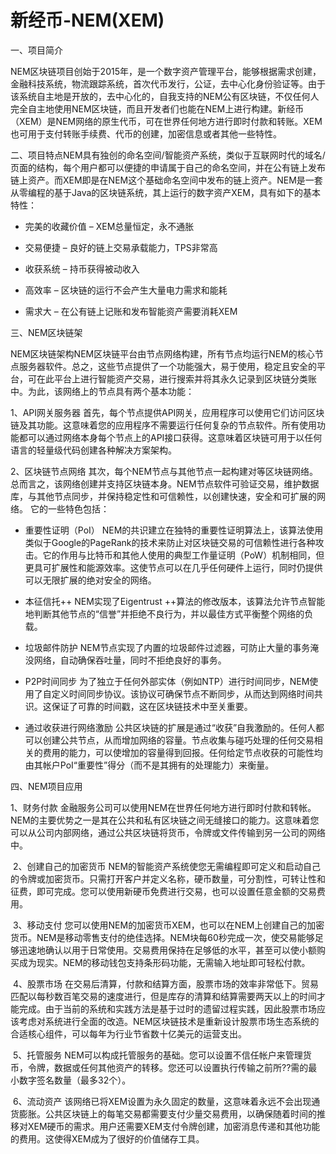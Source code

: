# 

# 新经币-NEM(XEM)

一、项目简介

NEM区块链项目创始于2015年，是一个数字资产管理平台，能够根据需求创建，金融科技系统，物流跟踪系统，首次代币发行，公证，去中心化身份验证等。由于该系统自主地是开放的，去中心化的，自我支持的NEM公有区块链，不仅任何人完全自主地使用NEM区块链，而且开发者们也能在NEM上进行构建。新经币（XEM）是NEM网络的原生代币，可在世界任何地方进行即时付款和转账。XEM也可用于支付转账手续费、代币的创建，加密信息或者其他一些特性。

二、项目特点NEM具有独创的命名空间/智能资产系统，类似于互联网时代的域名/页面的结构，每个用户都可以便捷的申请属于自己的命名空间，并在公有链上发布链上资产。而XEM即是在NEM这个基础命名空间中发布的链上资产。NEM是一套从零编程的基于Java的区块链系统，其上运行的数字资产XEM，具有如下的基本特性：

- 完美的收藏价值 – XEM总量恒定，永不通胀

- 交易便捷 – 良好的链上交易承载能力，TPS非常高

- 收获系统 – 持币获得被动收入

- 高效率 – 区块链的运行不会产生大量电力需求和能耗

- 需求大 – 在公有链上记账和发布智能资产需要消耗XEM
  

三、NEM区块链架

NEM区块链架构NEM区块链平台由节点网络构建，所有节点均运行NEM的核心节点服务器软件。总之，这些节点提供了一个功能强大，易于使用，稳定且安全的平台，可在此平台上进行智能资产交易，进行搜索并将其永久记录到区块链分类账中。为此，该网络上的节点具有两个基本功能：

1、API网关服务器
  首先，每个节点提供API网关，应用程序可以使用它们访问区块链及其功能。这意味着您的应用程序不需要运行任何复杂的节点软件。所有使用功能都可以通过网络本身每个节点上的API接口获得。这意味着区块链可用于以任何语言的轻量级代码创建各种解决方案架构。

2、区块链节点网络
  其次，每个NEM节点与其他节点一起构建对等区块链网络。总而言之，该网络创建并支持区块链本身。NEM节点软件可验证交易，维护数据库，与其他节点同步，并保持稳定性和可信赖性，以创建快速，安全和可扩展的网络。
  它的一些特色包括：

- 重要性证明（PoI）
    NEM的共识建立在独特的重要性证明算法上，该算法使用类似于Google的PageRank的技术来防止对区块链交易的可信赖性进行各种攻击。它的作用与比特币和其他人使用的典型工作量证明（PoW）机制相同，但更具可扩展性和能源效率。这使节点可以在几乎任何硬件上运行，同时仍提供可以无限扩展的绝对安全的网络。
    
    
    
- 本征信托++
    NEM实现了Eigentrust ++算法的修改版本，该算法允许节点智能地判断其他节点的“信誉”并拒绝不良行为，并以最佳方式平衡整个网络的负载。
    
    
    
- 垃圾邮件防护
    NEM节点实现了内置的垃圾邮件过滤器，可防止大量的事务淹没网络，自动确保吞吐量，同时不拒绝良好的事务。
    
    
    
- P2P时间同步
    为了独立于任何外部实体（例如NTP）进行时间同步，NEM使用了自定义时间同步协议。该协议可确保节点不断同步，从而达到网络时间共识。这保证了可靠的时间戳，这在区块链技术中至关重要。
    
    
    
- 通过收获进行网络激励
    公共区块链的扩展是通过“收获”自我激励的。任何人都可以创建公共节点，从而增加网络的容量。节点收集与碰巧处理的任何交易相关的费用的能力，可以使增加的容量得到回报。任何给定节点收获的可能性均由其帐户PoI“重要性”得分（而不是其拥有的处理能力）来衡量。
    

四、NEM项目应用

1、财务付款
    金融服务公司可以使用NEM在世界任何地方进行即时付款和转帐。NEM的主要优势之一是其在公共和私有区块链之间无缝接口的能力。这意味着您可以从公司内部网络，通过公共区块链将货币，令牌或文件传输到另一公司的网络中。

​    2、创建自己的加密货币
​    NEM的智能资产系统使您无需编程即可定义和启动自己的令牌或加密货币。只需打开客户并定义名称，硬币数量，可分割性，可转让性和征费，即可完成。您可以使用新硬币免费进行交易，也可以设置任意金额的交易费用。

​    3、移动支付
​    您可以使用NEM的加密货币XEM，也可以在NEM上创建自己的加密货币。NEM是移动零售支付的绝佳选择。NEM块每60秒完成一次，使交易能够足够迅速地确认以用于日常使用。交易费用保持在足够低的水平，甚至可以使小额购买成为现实。NEM的移动钱包支持条形码功能，无需输入地址即可轻松付款。

​    4、股票市场
​    在交易后清算，付款和结算方面，股票市场的效率非常低下。贸易匹配以每秒数百笔交易的速度进行，但是库存的清算和结算需要两天以上的时间才能完成。由于当前的系统和实践方法是基于过时的遗留过程实践，因此股票市场应该考虑对系统进行全面的改造。NEM区块链技术是重新设计股票市场生态系统的合适核心组件，可以每年为行业节省数十亿美元的运营支出。

​    5、托管服务
​    NEM可以构成托管服务的基础。您可以设置不信任帐户来管理货币，令牌，数据或任何其他资产的转移。您还可以设置执行传输之前所??需的最小数字签名数量（最多32个）。

​    6、流动资产
​    该网络已将XEM设置为永久固定的数量，这意味着永远不会出现通货膨胀。公共区块链上的每笔交易都需要支付少量交易费用，以确保随着时间的推移对XEM硬币的需求。用户还需要XEM支付令牌创建，加密消息传递和其他功能的费用。这使得XEM成为了很好的价值储存工具。



